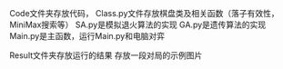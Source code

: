 Code文件夹存放代码，
	Class.py文件存放棋盘类及相关函数（落子有效性，MiniMax搜索等）
	SA.py是模拟退火算法的实现
	GA.py是遗传算法的实现
	Main.py是主函数，运行Main.py和电脑对弈

Result文件夹存放运行的结果
	存放一段对局的示例图片